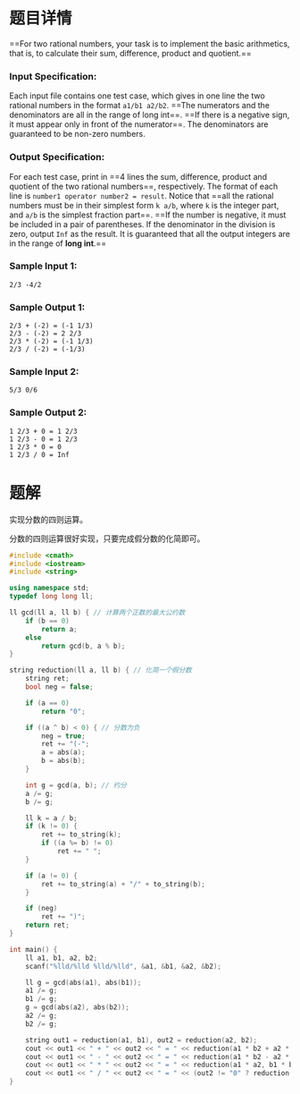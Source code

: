 # 题目详情
==For two rational numbers, your task is to implement the basic arithmetics, that is, to calculate their sum, difference, product and quotient.==

### Input Specification:

Each input file contains one test case, which gives in one line the two rational numbers in the format `a1/b1 a2/b2`. ==The numerators and the denominators are all in the range of long int==. ==If there is a negative sign, it must appear only in front of the numerator==. The denominators are guaranteed to be non-zero numbers.

### Output Specification:

For each test case, print in ==4 lines the sum, difference, product and quotient of the two rational numbers==, respectively. The format of each line is `number1 operator number2 = result`. Notice that ==all the rational numbers must be in their simplest form `k a/b`, where `k` is the integer part, and `a/b` is the simplest fraction part==. ==If the number is negative, it must be included in a pair of parentheses. If the denominator in the division is zero, output `Inf` as the result. It is guaranteed that all the output integers are in the range of **long int**.==

### Sample Input 1:

    2/3 -4/2


### Sample Output 1:

    2/3 + (-2) = (-1 1/3)
    2/3 - (-2) = 2 2/3
    2/3 * (-2) = (-1 1/3)
    2/3 / (-2) = (-1/3)


### Sample Input 2:

    5/3 0/6


### Sample Output 2:

    1 2/3 + 0 = 1 2/3
    1 2/3 - 0 = 1 2/3
    1 2/3 * 0 = 0
    1 2/3 / 0 = Inf
# 题解

实现分数的四则运算。



分数的四则运算很好实现，只要完成假分数的化简即可。

```cpp
#include <cmath>
#include <iostream>
#include <string>

using namespace std;
typedef long long ll;

ll gcd(ll a, ll b) { // 计算两个正数的最大公约数
    if (b == 0)
        return a;
    else
        return gcd(b, a % b);
}

string reduction(ll a, ll b) { // 化简一个假分数
    string ret;
    bool neg = false;

    if (a == 0)
        return "0";

    if ((a ^ b) < 0) { // 分数为负
        neg = true;
        ret += "(-";
        a = abs(a);
        b = abs(b);
    }

    int g = gcd(a, b); // 约分
    a /= g;
    b /= g;

    ll k = a / b;
    if (k != 0) {
        ret += to_string(k);
        if ((a %= b) != 0)
            ret += " ";
    }

    if (a != 0) {
        ret += to_string(a) + "/" + to_string(b);
    }

    if (neg)
        ret += ")";
    return ret;
}

int main() {
    ll a1, b1, a2, b2;
    scanf("%lld/%lld %lld/%lld", &a1, &b1, &a2, &b2);

    ll g = gcd(abs(a1), abs(b1));
    a1 /= g;
    b1 /= g;
    g = gcd(abs(a2), abs(b2));
    a2 /= g;
    b2 /= g;

    string out1 = reduction(a1, b1), out2 = reduction(a2, b2);
    cout << out1 << " + " << out2 << " = " << reduction(a1 * b2 + a2 * b1, b1 * b2) << "\n";
    cout << out1 << " - " << out2 << " = " << reduction(a1 * b2 - a2 * b1, b1 * b2) << "\n";
    cout << out1 << " * " << out2 << " = " << reduction(a1 * a2, b1 * b2) << "\n";
    cout << out1 << " / " << out2 << " = " << (out2 != "0" ? reduction(a1 * b2, a2 * b1) : "Inf") << "\n";
}
```

